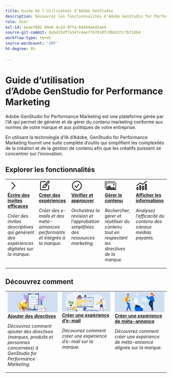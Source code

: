 ```yaml
---
title: Guide de l’utilisateur d’Adobe GenStudio
description: Découvrez les fonctionnalités d’Adobe GenStudio for Performance Marketing. Découvrez comment créer des ressources sur la marque, générer des variations et optimiser les expériences.
role: User
exl-id: beae7802-09e6-4ca3-9ffa-b8494aea5ae4
source-git-commit: 8a5d15df7a347c4ee7767610fc9bb23fc7b71db4
workflow-type: tm+mt
source-wordcount: '207'
ht-degree: 8%

---
```


# Guide d’utilisation d’Adobe GenStudio for Performance Marketing

Adobe GenStudio for Performance Marketing est une plateforme gérée par l’IA qui permet de générer et de gérer du contenu marketing conforme aux normes de votre marque et aux politiques de votre entreprise.

En utilisant la technologie d’IA d’Adobe, GenStudio for Performance Marketing fournit une suite complète d’outils qui simplifient les complexités de la création et de la gestion de contenu afin que les créatifs puissent se concentrer sur l’innovation.

## Explorer les fonctionnalités

<table style="table-layout:fixed">
<tr style="border: 0;">
   <td valign="top">
      <a href="../user-guide/effective-prompts.md">
      <img alt="Chevron droit" src="../assets/icons/icon-chevronRight.svg" width="35">
      </a>
      <div>
         <a href="../user-guide/effective-prompts.md">
         <strong>Écrire des invites efficaces</strong>
         </a>
      </div>
      <p>
         <em>Créer des invites descriptives qui génèrent des expériences digitales sur la marque.</em>
      </p>
   </td>
   <td valign="top">
      <a href="../user-guide/create/overview.md">
      <img alt="Pinceau" src="../assets/icons/icon-create.svg" width="35">
      </a>
      <div>
         <a href="../user-guide/create/overview.md">
         <strong>Créer des expériences</strong>
         </a>
      </div>
      <p>
         <em>Créer des e-mails et des méta-annonces performants et intégrés à la marque.</em>
      </p>
   </td>
   <td valign="top">
      <a href="../user-guide/approvals/overview.md">
      <img alt="Coche" src="../assets/icons/icon-checkmarkCircle.svg" width="35">
      </a>
      <div>
         <a href="../user-guide/approvals/overview.md">
         <strong>Vérifier et approuver</strong>
         </a>
      </div>
      <p>
         <em>Orchestrez la révision et l’approbation simplifiées des ressources marketing.</em>
      </p>
   </td>
   <td valign="top">
      <a href="../user-guide/content/overview.md">
      <img alt="Grille" src="../assets/icons/icon-images.svg" width="35">
      </a>
      <div>
         <a href="../user-guide/content/overview.md">
         <strong>Gérer le contenu</strong>
         </a>
      </div>
      <p>
         <em>Rechercher, gérer et réutiliser du contenu tout en respectant les directives de la marque.</em>
      </p>
   </td>
   <td valign="top">
      <a href="../user-guide/insights/overview.md">
      <img alt="Graphique" src="../assets/icons/icon-dataAnalytics.svg" width="35">
      </a>
      <div>
         <a href="../user-guide/insights/overview.md">
         <strong>Afficher les informations</strong>
         </a>
      </div>
      <p>
         <em>Analysez l’efficacité du contenu des canaux médias payants.</em>
      </p>
   </td>
</tr>
</table>

## Découvrez comment

<table style="table-layout:fixed">
<td valign="top">
   <div>
      <a href="/help/user-guide/guidelines/add-guidelines.md">
      <img alt="Ajout d’instructions" src="../assets/card-guidelines.png">
      <strong>Ajouter des directives</strong>
      </a>
   </div>
   <p>
      <em>Découvrez comment ajouter des directives (marques, produits et personnes concernées) à GenStudio for Performance Marketing.</em>
   </p>
</td>
<td valign="top">
   <div>
      <a href="/help/user-guide/create/create-email-experience.md">
      <img alt="Idées, livres, crayon, ordinateur" src="../assets/card-create-assets.png">
      <strong>Créer une expérience d’e-mail</strong>
      </a>
   </div>
   <p>
      <em>Découvrez comment créer une expérience d’e-mail sur la marque.</em>
   </p>
</td>
<td valign="top">
   <div>
      <a href="/help/user-guide/create/create-meta-ad.md">
      <img alt="Personnes déplaçant des fichiers dans un dossier" src="../assets/card-manage-content.png">
      <strong>Créer une expérience de méta-annonce</strong>
      </a>
   </div>
   <p>
      <em>Découvrez comment créer une expérience de méta-annonce alignée sur la marque.</em>
   </p>
</td>
</table>
